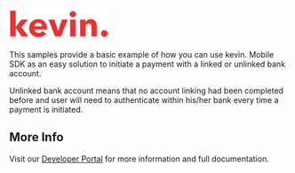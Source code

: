 ![kevin.](../../../../../../../../../images/logo.png)

This samples provide a basic example of how you can use kevin. Mobile SDK as an easy solution to initiate a payment
with a linked or unlinked bank account.

Unlinked bank account means that no account linking had been completed before and user will need to authenticate
within his/her bank every time a payment is initiated.

## More Info

Visit our [Developer Portal](https://developer.kevin.eu/home/mobile-sdk) for more information and full documentation.
